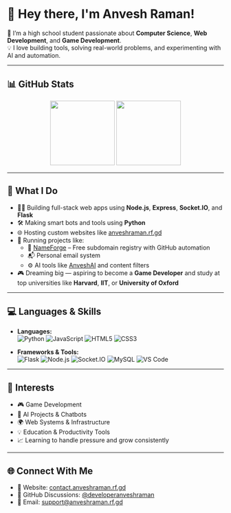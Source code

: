 # 👋 Hey there, I'm Anvesh Raman!

🎯 I’m a high school student passionate about **Computer Science**, **Web Development**, and **Game Development**.  
💡 I love building tools, solving real-world problems, and experimenting with AI and automation.

---

## 📊 GitHub Stats

<p align="center">
  <img src="https://github-readme-stats.vercel.app/api?username=developeranveshraman&show_icons=true&theme=radical" height="150" />
  <img src="https://streak-stats.demolab.com?user=developeranveshraman&theme=radical" height="150" />
</p>

---

## 🧠 What I Do

- 👨‍💻 Building full-stack web apps using **Node.js**, **Express**, **Socket.IO**, and **Flask**
- 🛠 Making smart bots and tools using **Python**
- 🌐 Hosting custom websites like [anveshraman.rf.gd](https://anveshraman.rf.gd)
- 🚀 Running projects like:
  - 🔧 [NameForge](https://github.com/developeranveshraman/nameforge) – Free subdomain registry with GitHub automation
  - 📬 Personal email system
  - ⚙️ AI tools like [AnveshAI](https://github.com/developeranveshraman/anveshai) and content filters
- 🎮 Dreaming big — aspiring to become a **Game Developer** and study at top universities like **Harvard**, **IIT**, or **University of Oxford**

---

## 💻 Languages & Skills

- **Languages:**  
  ![Python](https://img.shields.io/badge/-Python-3776AB?style=flat&logo=python&logoColor=white)
  ![JavaScript](https://img.shields.io/badge/-JavaScript-F7DF1E?style=flat&logo=javascript&logoColor=black)
  ![HTML5](https://img.shields.io/badge/-HTML5-E34F26?style=flat&logo=html5&logoColor=white)
  ![CSS3](https://img.shields.io/badge/-CSS3-1572B6?style=flat&logo=css3&logoColor=white)

- **Frameworks & Tools:**  
  ![Flask](https://img.shields.io/badge/-Flask-000000?style=flat&logo=flask&logoColor=white)
  ![Node.js](https://img.shields.io/badge/-Node.js-339933?style=flat&logo=nodedotjs&logoColor=white)
  ![Socket.IO](https://img.shields.io/badge/-Socket.IO-010101?style=flat&logo=socket.io&logoColor=white)
  ![MySQL](https://img.shields.io/badge/-MySQL-4479A1?style=flat&logo=mysql&logoColor=white)
  ![VS Code](https://img.shields.io/badge/-VS%20Code-007ACC?style=flat&logo=visual-studio-code&logoColor=white)

---

## 🧩 Interests

- 🎮 Game Development
- 🤖 AI Projects & Chatbots
- 🌍 Web Systems & Infrastructure
- 💡 Education & Productivity Tools
- 📈 Learning to handle pressure and grow consistently

---

## 🌐 Connect With Me

- 🔗 Website: [contact.anveshraman.rf.gd](https://contact.anveshraman.rf.gd)
- 💬 GitHub Discussions: [@developeranveshraman](https://github.com/developeranveshraman)
- 📧 Email: [support@anveshraman.rf.gd](support@anveshraman.rf.gd)
